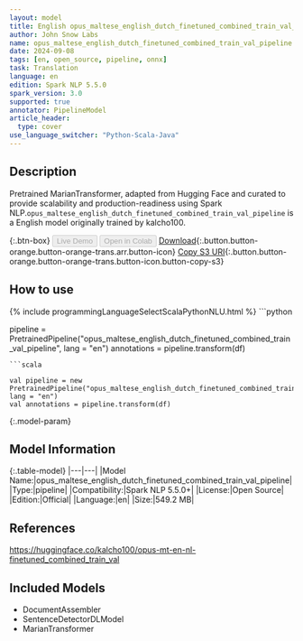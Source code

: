 ```yaml
---
layout: model
title: English opus_maltese_english_dutch_finetuned_combined_train_val_pipeline pipeline MarianTransformer from kalcho100
author: John Snow Labs
name: opus_maltese_english_dutch_finetuned_combined_train_val_pipeline
date: 2024-09-08
tags: [en, open_source, pipeline, onnx]
task: Translation
language: en
edition: Spark NLP 5.5.0
spark_version: 3.0
supported: true
annotator: PipelineModel
article_header:
  type: cover
use_language_switcher: "Python-Scala-Java"
---
```


## Description

Pretrained MarianTransformer, adapted from Hugging Face and curated to provide scalability and production-readiness using Spark NLP.`opus_maltese_english_dutch_finetuned_combined_train_val_pipeline` is a English model originally trained by kalcho100.

{:.btn-box}
<button class="button button-orange" disabled>Live Demo</button>
<button class="button button-orange" disabled>Open in Colab</button>
[Download](https://s3.amazonaws.com/auxdata.johnsnowlabs.com/public/models/opus_maltese_english_dutch_finetuned_combined_train_val_pipeline_en_5.5.0_3.0_1725832081132.zip){:.button.button-orange.button-orange-trans.arr.button-icon}
[Copy S3 URI](s3://auxdata.johnsnowlabs.com/public/models/opus_maltese_english_dutch_finetuned_combined_train_val_pipeline_en_5.5.0_3.0_1725832081132.zip){:.button.button-orange.button-orange-trans.button-icon.button-copy-s3}

## How to use



<div class="tabs-box" markdown="1">
{% include programmingLanguageSelectScalaPythonNLU.html %}
```python

pipeline = PretrainedPipeline("opus_maltese_english_dutch_finetuned_combined_train_val_pipeline", lang = "en")
annotations =  pipeline.transform(df)   

```
```scala

val pipeline = new PretrainedPipeline("opus_maltese_english_dutch_finetuned_combined_train_val_pipeline", lang = "en")
val annotations = pipeline.transform(df)

```
</div>

{:.model-param}
## Model Information

{:.table-model}
|---|---|
|Model Name:|opus_maltese_english_dutch_finetuned_combined_train_val_pipeline|
|Type:|pipeline|
|Compatibility:|Spark NLP 5.5.0+|
|License:|Open Source|
|Edition:|Official|
|Language:|en|
|Size:|549.2 MB|

## References

https://huggingface.co/kalcho100/opus-mt-en-nl-finetuned_combined_train_val

## Included Models

- DocumentAssembler
- SentenceDetectorDLModel
- MarianTransformer